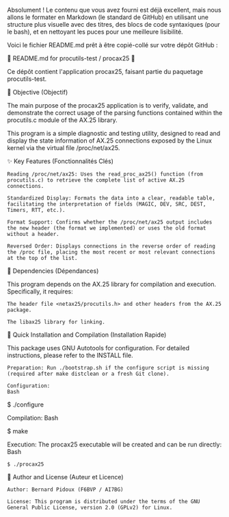 Absolument ! Le contenu que vous avez fourni est déjà excellent, mais nous allons le formater en Markdown (le standard de GitHub) en utilisant une structure plus visuelle avec des titres, des blocs de code syntaxiques (pour le bash), et en nettoyant les puces pour une meilleure lisibilité.

Voici le fichier README.md prêt à être copié-collé sur votre dépôt GitHub :

📄 README.md for procutils-test / procax25 📡

Ce dépôt contient l'application procax25, faisant partie du paquetage procutils-test.

🎯 Objective (Objectif)

The main purpose of the procax25 application is to verify, validate, and demonstrate the correct usage of the parsing functions contained within the procutils.c module of the AX.25 library.

This program is a simple diagnostic and testing utility, designed to read and display the state information of AX.25 connections exposed by the Linux kernel via the virtual file /proc/net/ax25.

✨ Key Features (Fonctionnalités Clés)

    Reading /proc/net/ax25: Uses the read_proc_ax25() function (from procutils.c) to retrieve the complete list of active AX.25 connections.

    Standardized Display: Formats the data into a clear, readable table, facilitating the interpretation of fields (MAGIC, DEV, SRC, DEST, Timers, RTT, etc.).

    Format Support: Confirms whether the /proc/net/ax25 output includes the new header (the format we implemented) or uses the old format without a header.

    Reversed Order: Displays connections in the reverse order of reading the /proc file, placing the most recent or most relevant connections at the top of the list.

🔗 Dependencies (Dépendances)

This program depends on the AX.25 library for compilation and execution. Specifically, it requires:

    The header file <netax25/procutils.h> and other headers from the AX.25 package.

    The libax25 library for linking.

🚀 Quick Installation and Compilation (Installation Rapide)

This package uses GNU Autotools for configuration. For detailed instructions, please refer to the INSTALL file.

    Preparation: Run ./bootstrap.sh if the configure script is missing (required after make distclean or a fresh Git clone).

    Configuration:
    Bash

$ ./configure

Compilation:
Bash

$ make

Execution: The procax25 executable will be created and can be run directly:
Bash

    $ ./procax25

👤 Author and License (Auteur et Licence)

    Author: Bernard Pidoux (F6BVP / AI7BG)

    License: This program is distributed under the terms of the GNU General Public License, version 2.0 (GPLv2) for Linux.
